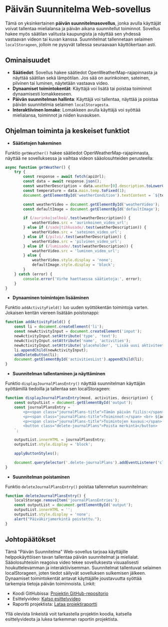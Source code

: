 # Päivän Suunnitelma Web-sovellus

Tämä on yksinkertainen **päivän suunnitelmasovellus**, jonka avulla käyttäjät voivat tallentaa mielialansa ja päivän aikana suunnitellut toiminnot. Sovellus hakee myös säätilan valitusta kaupungista ja näyttää sen yhdessä vastaavan videon tai kuvan kanssa. Suunnitelmat tallennetaan selaimen `localStorageen`, jolloin ne pysyvät tallessa seuraavaan käyttökertaan asti.


## Ominaisuudet

- **Säätiedot**: Sovellus hakee säätiedot OpenWeatherMap-rajapinnasta ja näyttää säätilan sekä lämpötilan. Jos sää on aurinkoinen, sateinen, pilvinen tai luminen, näytetään vastaava video.
- **Dynaamiset toimintokentät**: Käyttäjä voi lisätä tai poistaa toiminnot dynaamisesti lomakkeeseen.
- **Päivän suunnitelman hallinta**: Käyttäjä voi tallentaa, näyttää ja poistaa päivän suunnitelmia selaimen `localStoragesta`.
- **Interaktiivinen lomake**: Lomakkeen avulla käyttäjä voi syöttää mielialansa, toiminnot ja niiden kuvauksen.


## Ohjelman toiminta ja keskeiset funktiot

- **Säätietojen hakeminen**

Funktio `getWeather()` hakee säätiedot OpenWeatherMap-rajapinnasta, näyttää ne sovelluksessa ja vaihtaa videon sääolosuhteiden perusteella:

```javascript
async function getWeather() {
    try {
        const response = await fetch(apiUrl);
        const data = await response.json();
        const weatherDescription = data.weather[0].description.toLowerCase();
        const temperature = data.main.temp.toFixed(1);
        document.getElementById('weatherCondition').textContent = `${temperature}°C, ${weatherDescription}`;

        const weatherVideo = document.getElementById('weatherVideo');
        const defaultImage = document.getElementById('defaultImage');

        if (/aurinko|selkeä/.test(weatherDescription)) {
            weatherVideo.src = 'aurinkoinen_video_url';
        } else if (/sade|tihkusade/.test(weatherDescription)) {
            weatherVideo.src = 'sateinen_video_url';
        } else if (/pilvi/.test(weatherDescription)) {
            weatherVideo.src = 'pilvinen_video_url';
        } else if (/lumisade/.test(weatherDescription)) {
            weatherVideo.src = 'luminen_video_url';
        } else {
            weatherVideo.style.display = 'none';
            defaultImage.style.display = 'block';
        }
    } catch (error) {
        console.error('Virhe haettaessa säätietoja:', error);
    }
}
```

- **Dynaaminen toimintojen lisääminen**

Funktio `addActivityField()` luo uuden syöttökentän toimintoja varten. Jokaisen kentän viereen lisätään poistonappi:
```javascript
function addActivityField() {
    const li = document.createElement('li');
    const newActivityInput = document.createElement('input');
    newActivityInput.setAttribute('type', 'text');
    newActivityInput.setAttribute('name', 'activities');
    newActivityInput.setAttribute('placeholder', 'Lisää uusi aktiviteetti');
    li.appendChild(newActivityInput);
    addDeleteButton(li);
    document.getElementById('activitiesList').appendChild(li);
}
```

- **Suunnitelman tallentaminen ja näyttäminen**

Funktio `displayJournalPlansEntry()` näyttää suunnitelman käyttäjän syöttämillä tiedoilla ja tallentaa sen localStorageen:


```javascript
function displayJournalPlansEntry(mood, activities, description) {
    const outputList = document.getElementById('output');
    const journalPlansEntry = `
        <p><span class="journalPlans-title">Tämän päivän fiilis:</span> <br> ${mood}</p>
        <p><span class="journalPlans-title">Toiminnot:</span> <br> ${activities.join(', ')}</p>
        <p><span class="journalPlans-title">Toimintojen kuvaus:</span> <br> ${description}</p>
        <button class="delete-journalPlans">Poista merkintä</button>
    `;

    outputList.innerHTML = journalPlansEntry;
    outputList.style.display = 'block';

    applyButtonStyles();

    document.querySelector('.delete-journalPlans').addEventListener('click', deleteJournalPlansEntry);
}
```

- **Suunnitelman poistaminen**

Funktio `deleteJournalPlansEntry()` poistaa tallennetun suunnitelman:

```javascript
function deleteJournalPlansEntry() {
    localStorage.removeItem('journalPlansEntries');
    const outputList = document.getElementById('output');
    outputList.innerHTML = '';
    outputList.style.display = 'none';
    alert("Päiväkirjamerkintä poistettu.");
}
```


## Johtopäätökset

Tämä "Päivän Suunnitelma" Web-sovellus tarjoaa käyttäjille helppokäyttöisen tavan tallentaa päivän suunnitelmat ja mielialat. Sääolosuhteisiin reagoiva video tekee sovelluksesta visuaalisesti houkuttelevamman ja interaktiivisemman. Suunnitelmat tallentuvat selaimen localStorageen, joten tiedot säilyvät sovelluksen sulkemisen jälkeen. Dynaamiset toimintokentät antavat käyttäjälle joustavuutta syöttää tarkempia tietoja päivän toiminnoista.
Linkit:

- Koodi GitHubissa: [Projektin GitHub-repositorio]()
- Esittelyvideo: [Katso esittelyvideo]()
- Raportti projektista: [Lataa projektiraportti]()

Yllä olevista linkeistä voit tarkastella projektin koodia, katsella esittelyvideota ja lukea tarkemman raportin projektista.